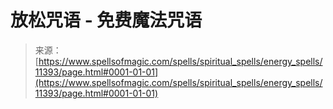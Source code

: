 <!--yml

category: 未分类

date: 2024-06-12 18:48:32

-->

# 放松咒语 - 免费魔法咒语

> 来源：[https://www.spellsofmagic.com/spells/spiritual_spells/energy_spells/11393/page.html#0001-01-01](https://www.spellsofmagic.com/spells/spiritual_spells/energy_spells/11393/page.html#0001-01-01)
